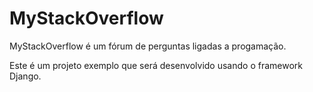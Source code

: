 # MyStackOverflow

MyStackOverflow é um fórum de perguntas ligadas a progamação.

Este é um projeto exemplo que será desenvolvido usando o framework Django.
